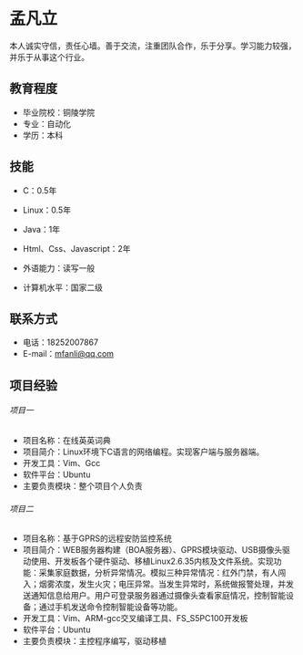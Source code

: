 # 孟凡立

​	本人诚实守信，责任心墙。善于交流，注重团队合作，乐于分享。学习能力较强，并乐于从事这个行业。

## 教育程度

- 毕业院校：铜陵学院
- 专业：自动化
- 学历：本科

## 技能

- C：0.5年
- Linux：0.5年


- Java：1年
- Html、Css、Javascript：2年
- 外语能力：读写一般
- 计算机水平：国家二级

## 联系方式

- 电话：18252007867
- E-mail：mfanli@qq.com

## 项目经验

###### 项目一

- 项目名称：在线英英词典
- 项目简介：Linux环境下C语言的网络编程。实现客户端与服务器端。
- 开发工具：Vim、Gcc
- 软件平台：Ubuntu
- 主要负责模块：整个项目个人负责

###### 项目二

- 项目名称：基于GPRS的远程安防监控系统
- 项目简介：WEB服务器构建（BOA服务器）、GPRS模块驱动、USB摄像头驱动使用、开发板各个硬件驱动、移植Linux2.6.35内核及文件系统。实现功能：采集家庭数据，分析异常情况。模拟三种异常情况：红外门禁，有人闯入；烟雾浓度，发生火灾；电压异常。当发生异常时，系统做报警处理，并发送通知信息给用户。用户可登录服务器通过摄像头查看家庭情况，控制智能设备；通过手机发送命令控制智能设备等功能。
- 开发工具：Vim、ARM-gcc交叉编译工具、FS_S5PC100开发板
- 软件平台：Ubuntu
- 主要负责模块：主控程序编写，驱动移植

